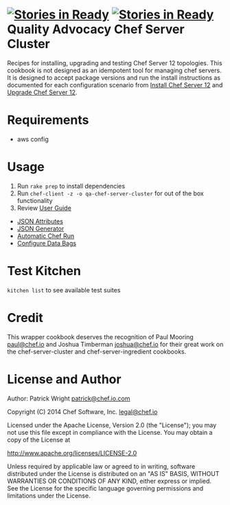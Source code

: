 [![Stories in Ready](https://badge.waffle.io/chef/qa-chef-server-cluster.svg?label=ready&title=Ready)](http://waffle.io/chef/qa-chef-server-cluster)
[![Stories in Ready](https://badge.waffle.io/chef/qa-chef-server-cluster.svg?label=in%20progress&title=In%20Progress)](http://waffle.io/chef/qa-chef-server-cluster)
Quality Advocacy Chef Server Cluster
========
Recipes for installing, upgrading and testing Chef Server 12 topologies.  This cookbook is not designed as an idempotent
tool for managing chef servers. It is designed to accept package versions and run the install instructions
as documented for each configuration scenario from [Install Chef Server 12](https://docs.chef.io/install_server.html) and
[Upgrade Chef Server 12](https://docs.chef.io/upgrade_server.html).

# Requirements
* aws config

# Usage
1. Run `rake prep` to install dependencies
1. Run `chef-client -z -o qa-chef-server-cluster` for out of the box functionality
1. Review [User Guide](docs/user-guide.md)
 * [JSON Attributes](docs/user-guide.md#setting-json-attributes-via-chef-client)
 * [JSON Generator](docs/user-guide.md#generate-json-attributes)
 * [Automatic Chef Run](docs/user-guide.md#initiate-chef-run-with-generated-config)
 * [Configure Data Bags](docs/user-guide.md#data-bags)

# Test Kitchen
`kitchen list` to see available test suites

# Credit
This wrapper cookbook deserves the recognition of Paul Mooring <paul@chef.io> and 
Joshua Timberman <joshua@chef.io> for their great work on the chef-server-cluster and chef-server-ingredient cookbooks.

# License and Author
Author: Patrick Wright patrick@chef.io.com

Copyright (C) 2014 Chef Software, Inc. legal@chef.io

Licensed under the Apache License, Version 2.0 (the "License"); you may not use this file except in compliance with the License. You may obtain a copy of the License at

http://www.apache.org/licenses/LICENSE-2.0

Unless required by applicable law or agreed to in writing, software distributed under the License is distributed on an "AS IS" BASIS, WITHOUT WARRANTIES OR CONDITIONS OF ANY KIND, either express or implied. See the License for the specific language governing permissions and limitations under the License.
